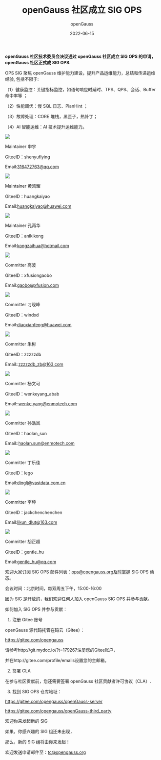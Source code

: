 ﻿---
title: ' openGauss 社区成立 SIG OPS'
date: '2022-06-15'
tags: ['theme']
banner: '/category/news/2022-06-15/banner.png'
category: 'news'
author: 'openGauss'
summary: 'openGauss 社区成立 SIG OPS'
---

**openGauss 社区技术委员会决议通过 openGauss 社区成立 SIG OPS 的申请，openGauss 社区正式成 SIG OPS.**

OPS SIG 聚焦 openGauss 维护能力建设，提升产品运维能力，总结和传递运维经验, 包括不限于:

（1）健康监控：关键指标监控，如语句响应时延时、TPS、QPS、会话、Buffer 命中率等 ；

（2）性能调优：慢 SQL 日志、PlanHint ；

（3）故障处理：CORE 堆栈，黑匣子，热补丁；

（4）AI 智能运维：AI 技术提升运维能力。

<img src="/zh/news/2022-06-15/shenyu.png">

Maintainer 申宇

GiteeID：shenyuflying

Email:316472763@qq.com

<img src="/zh/news/2022-06-15/huangkaiyao.png">

Maintainer 黄凯耀

GiteeID：huangkaiyao

Email:huangkaiyao@huawei.com

<img src="/zh/news/2022-06-15/kongzaihua.png">

Maintainer 孔再华

GiteeID：anikikong

Email:kongzaihua@hotmail.com

<img src="/zh/news/2022-06-15/gaobo.png">

Committer 高波

GiteeID：xfusiongaobo

Email:gaobo@xfusion.com

<img src="/zh/news/2022-06-15/diaoxianfeng.png">

Committer 刁现峰

GiteeID：windxd

Email:diaoxianfeng@huawei.com

<img src="/zh/news/2022-06-15/zhubin3.png">

Committer 朱彬

GiteeID：zzzzzdb

Email::zzzzzdb_zb@163.com

<img src="/zh/news/2022-06-15/yangwenke.png">

Committer 杨文可

GiteeID：wenkeyang_abab

Email::wenke.yang@enmotech.com

<img src="/zh/news/2022-06-15/sunhaolan.png">

Committer 孙浩岚

GiteeID：haolan_sun

Email::haolan.sun@enmotech.com

<img src="/zh/news/2022-06-15/dinglejia.png">

Committer 丁乐佳

GiteeID：lego

Email:dinglj@vastdata.com.cn

<img src="/zh/news/2022-06-15/likun.png">

Committer 李坤

GiteeID：jackchenchenchen

Email:likun_dlut@163.com

<img src="/zh/news/2022-06-15/huzhengchao.png">

Committer 胡正超

GiteeID：gentle_hu

Email:gentle_hu@qq.com

欢迎大家订阅 SIG OPS 邮件列表：ops@opengauss.org及时掌握 SIG OPS 动态。

会议时间：北京时间，每双周五下午，15:00-16:00

因为 SIG 是开放的，我们欢迎任何人加入 openGauss SIG OPS 并参与贡献。

如何加入 SIG OPS 并参与贡献：

1.  注册 Gitee 账号

openGauss 源代码托管在码云（Gitee）：

https://gitee.com/opengauss

请参考http://git.mydoc.io/?t=179267注册您的Gitee账户，

并在http://gitee.com/profile/emails设置您的主邮箱。

2.  签署 CLA

在参与社区贡献前，您还需要签署 openGauss 社区贡献者许可协议（CLA）.

3.  找到 SIG OPS 仓库地址：

https://gitee.com/opengauss/openGauss-server

https://gitee.com/opengauss/openGauss-third_party

欢迎你来发起新的 SIG

如果，你感兴趣的 SIG 组还未出现，

那么，新的 SIG 组将由你来发起！

欢迎发送申请邮件至：tc@opengauss.org
